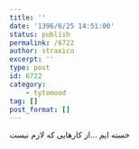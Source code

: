 ```yaml
---
title: ''
date: '1396/6/25 14:51:00'
status: publish
permalink: /6722
author: straxico
excerpt: ''
type: post
id: 6722
category:
    - tytomood
tag: []
post_format: []
---
```

خسته ایم …از کارهایی که لازم نیست